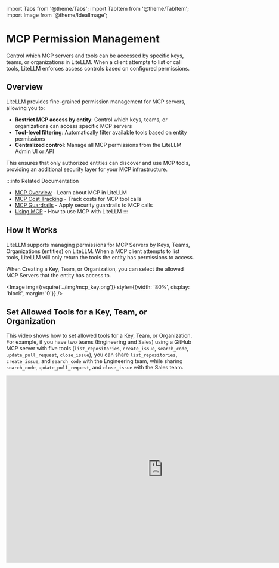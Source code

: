 import Tabs from '@theme/Tabs';
import TabItem from '@theme/TabItem';
import Image from '@theme/IdealImage';

# MCP Permission Management

Control which MCP servers and tools can be accessed by specific keys, teams, or organizations in LiteLLM. When a client attempts to list or call tools, LiteLLM enforces access controls based on configured permissions.

## Overview

LiteLLM provides fine-grained permission management for MCP servers, allowing you to:

- **Restrict MCP access by entity**: Control which keys, teams, or organizations can access specific MCP servers
- **Tool-level filtering**: Automatically filter available tools based on entity permissions
- **Centralized control**: Manage all MCP permissions from the LiteLLM Admin UI or API

This ensures that only authorized entities can discover and use MCP tools, providing an additional security layer for your MCP infrastructure.

:::info Related Documentation
- [MCP Overview](./mcp.md) - Learn about MCP in LiteLLM
- [MCP Cost Tracking](./mcp_cost.md) - Track costs for MCP tool calls
- [MCP Guardrails](./mcp_guardrail.md) - Apply security guardrails to MCP calls
- [Using MCP](./mcp_usage.md) - How to use MCP with LiteLLM
:::

## How It Works

LiteLLM supports managing permissions for MCP Servers by Keys, Teams, Organizations (entities) on LiteLLM. When a MCP client attempts to list tools, LiteLLM will only return the tools the entity has permissions to access.

When Creating a Key, Team, or Organization, you can select the allowed MCP Servers that the entity has access to.

<Image 
  img={require('../img/mcp_key.png')}
  style={{width: '80%', display: 'block', margin: '0'}}
/>


## Set Allowed Tools for a Key, Team, or Organization

This video shows how to set allowed tools for a Key, Team, or Organization. For example, if you have two teams (Engineering and Sales) using a GitHub MCP server with five tools (`list_repositories`, `create_issue`, `search_code`, `update_pull_request`, `close_issue`), you can share `list_repositories`, `create_issue`, and `search_code` with the Engineering team, while sharing `search_code`, `update_pull_request`, and `close_issue` with the Sales team.


<iframe width="840" height="500" src="https://www.loom.com/embed/7464d444c3324078892367272fe50745" frameborder="0" webkitallowfullscreen mozallowfullscreen allowfullscreen></iframe>
